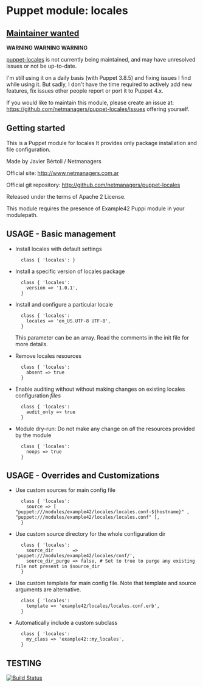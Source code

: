 # Puppet module: locales

## [Maintainer wanted](https://github.com/netmanagers/puppet-locales/issues/new)

**WARNING WARNING WARNING**

[puppet-locales](https://github.com/netmanagers/puppet-locales) is not currently being maintained, 
and may have unresolved issues or not be up-to-date. 

I'm still using it on a daily basis (with Puppet 3.8.5) and fixing issues I find
while using it. But sadly, I don't have the time required to actively add new features,
fix issues other people report or port it to Puppet 4.x.

If you would like to maintain this module,
please create an issue at: https://github.com/netmanagers/puppet-locales/issues
offering yourself.

## Getting started

This is a Puppet module for locales
It provides only package installation and file configuration.

Made by Javier Bértoli / Netmanagers

Official site: http://www.netmanagers.com.ar

Official git repository: http://github.com/netmanagers/puppet-locales

Released under the terms of Apache 2 License.

This module requires the presence of Example42 Puppi module in your modulepath.


## USAGE - Basic management

* Install locales with default settings

        class { 'locales': }

* Install a specific version of locales package

        class { 'locales':
          version => '1.0.1',
        }

* Install and configure a particular locale

        class { 'locales':
          locales => 'en_US.UTF-8 UTF-8',
        }

  This parameter can be an array. Read the comments in the init file for more details.

* Remove locales resources

        class { 'locales':
          absent => true
        }

* Enable auditing without without making changes on existing locales configuration *files*

        class { 'locales':
          audit_only => true
        }

* Module dry-run: Do not make any change on *all* the resources provided by the module

        class { 'locales':
          noops => true
        }


## USAGE - Overrides and Customizations
* Use custom sources for main config file 

        class { 'locales':
          source => [ "puppet:///modules/example42/locales/locales.conf-${hostname}" , "puppet:///modules/example42/locales/locales.conf" ], 
        }


* Use custom source directory for the whole configuration dir

        class { 'locales':
          source_dir       => 'puppet:///modules/example42/locales/conf/',
          source_dir_purge => false, # Set to true to purge any existing file not present in $source_dir
        }

* Use custom template for main config file. Note that template and source arguments are alternative. 

        class { 'locales':
          template => 'example42/locales/locales.conf.erb',
        }

* Automatically include a custom subclass

        class { 'locales':
          my_class => 'example42::my_locales',
        }



## TESTING
[![Build Status](https://travis-ci.org/netmanagers/puppet-locales.png?branch=master)](https://travis-ci.org/netmanagers/puppet-locales)

